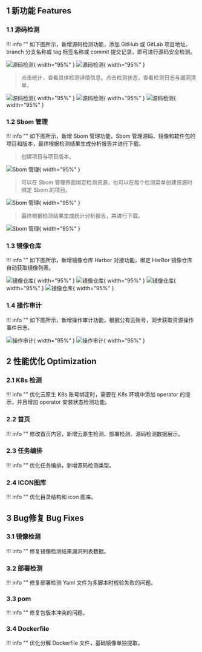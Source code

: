## 1 新功能 Features

### 1.1 源码检测

!!! info ""
    如下图所示，新增源码检测功能，添加 GitHub 或 GitLab 项目地址、branch 分支名称或 tag 标签名称或 commit 提交记录，即可进行源码安全检测。

![源码检测](../img/release/0.3.0/code.png){ width="95%" }
![源码检测](../img/release/0.3.0/code1.png){ width="95%" }

> 点击统计，查看具体检测详情信息。点击检测状态，查看检测日志与漏洞清单。

![源码检测](../img/release/0.3.0/code2.png){ width="95%" }
![源码检测](../img/release/0.3.0/code3.png){ width="95%" }
![源码检测](../img/release/0.3.0/code4.png){ width="95%" }

### 1.2 Sbom 管理

!!! info ""
    如下图所示，新增 Sbom 管理功能，Sbom 管理源码、镜像和软件包的项目和版本，最终根据检测结果生成分析报告并进行下载。

> 创建项目与项目版本。

![Sbom 管理](../img/release/0.3.0/sbom.png){ width="95%" }

> 可以在 Sbom 管理界面绑定检测资源，也可以在每个检测菜单创建资源时绑定 Sbom 的项目。

![Sbom 管理](../img/release/0.3.0/sbom1.png){ width="95%" }

> 最终根据检测结果生成统计分析报告，并进行下载。

![Sbom 管理](../img/release/0.3.0/sbom2.png){ width="95%" }

### 1.3 镜像仓库

!!! info ""
    如下图所示，新增镜像仓库 Harbor 对接功能，绑定 HarBor 镜像仓库自动获取镜像列表。

![镜像仓库](../img/release/0.3.0/image1.png){ width="95%" }
![镜像仓库](../img/release/0.3.0/image2.png){ width="95%" }
![镜像仓库](../img/release/0.3.0/image3.png){ width="95%" }
![镜像仓库](../img/release/0.3.0/image4.png){ width="95%" }

### 1.4 操作审计

!!! info ""
    如下图所示，新增操作审计功能，根据公有云账号，同步获取资源操作事件日志。

![操作审计](../img/release/0.3.0/event1.png){ width="95%" }
![操作审计](../img/release/0.3.0/event.png){ width="95%" }

## 2 性能优化 Optimization

### 2.1 K8s 检测

!!! info ""
    优化云原生 K8s 账号绑定时，需要在 K8s 环境中添加 operator 的提示，并且增加 operator 安装状态检测功能。

### 2.2 首页

!!! info ""
    修改首页内容，新增云原生检测、部署检测、源码检测数据展示。

### 2.3 任务编排

!!! info ""
    优化任务编排，新增源码检测类型。

### 2.4 ICON图库

!!! info ""
    优化目录结构和 icon 图库。


## 3 Bug修复 Bug Fixes

### 3.1 镜像检测

!!! info ""
    修复镜像检测结果漏洞列表数据。

### 3.2 部署检测

!!! info ""
    修复部署检测 Yaml 文件为多脚本时校验失败的问题。

### 3.3 pom

!!! info ""
    修复包版本冲突的问题。

### 3.4 Dockerfile

!!! info ""
    优化分解 Dockerfile 文件，基础镜像单独提取。
